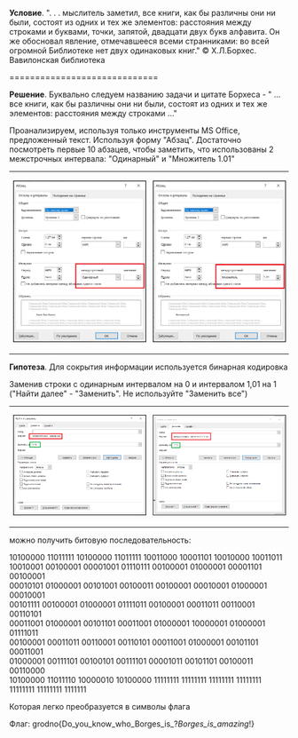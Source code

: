 **Условие**. ". . . мыслитель заметил, все книги, как бы различны они ни были, состоят из одних и тех же элементов: расстояния между строками и буквами, точки, запятой, двадцати двух букв алфавита. Он же обосновал явление, отмечавшееся всеми странниками: во всей огромной Библиотеке нет двух одинаковых книг."
© Х.Л.Борхес. Вавилонская библиотека

=============================

**Решение**. Буквально следуем названию задачи и цитате Борхеса - " ... все книги, как бы различны они ни были, состоят из одних и тех же элементов: расстояния между строками ..."

Проанализируем, используя только инструменты MS Office, предложенный текст. Используя форму "Абзац". Достаточно посмотреть первые 10 абзацев, чтобы заметить, что использованы 2 межстрочных интервала: "Одинарный" и "Множитель 1.01"

<table><tr alogn=center>
<td align="center">
<p align="center">
 <img width="500px" src="../../img/StegoInOffice-01.png" alt="qr" border="1"/>
</p>
</td>
<td align="center">
<p align="center">
 <img width="500px" src="../../img/StegoInOffice-02.png" alt="qr" border="1"/>
</p>
</td>
</tr></table>

**Гипотеза**. Для сокрытия информации используется бинарная кодировка

Заменив строки с одинарным интервалом на 0 и интервалом 1,01 на 1 ("Найти далее" - "Заменить". Не используйте "Заменить все")
<table><tr alogn=center>
<td align="center">
<p align="center">
 <img width="500px" src="../../img/StegoInOffice-03.png" alt="qr" border="1"/>
</p>
</td>
<td align="center">
<p align="center">
 <img width="500px" src="../../img/StegoInOffice-04.png" alt="qr" border="1"/>
</p>
</td>
</tr></table>
 можно получить битовую последовательность:

10100000 11011111 10100000 11011111 10011000 10001101 10010000 10011011 <br>
10010001 00100001 00001001 01110111 00100001 01000001 00001101 00100001<br> 
00010101 01000001 00101001 00100011 00100001 00010001 01000001 00010001<br> 
00101111 00100001 01000001 01111011 00100001 00011011 00110001 00110101<br> 
00011001 01000001 00101101 00011001 01000001 10000001 01000001 01111011<br>
00100001 00011011 00110001 00110101 00011001 01000001 00101101 00011001 <br> 
01000001 00111101 00100101 00111101 00001011 00101101 00100011 00110000<br> 
10100000 11011110 10000010 10100000 11111111 11111111 11111111 11111111<br>
11111111 11111111 1111111

Которая легко преобразуется в символы флага
<!--
 <p align="center">
 <img width="500px" src="../../img/StegoInOffice-05.png" alt="qr" border="1"/>
</p>
-->

Флаг: grodno{Do_you_know_who_Borges_is_?_Borges_is_amazing_!}




